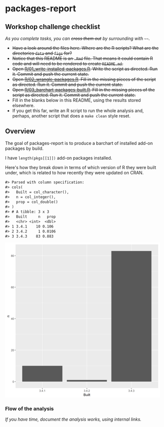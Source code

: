 
<!-- README.md is generated from README.Rmd. Please edit that file -->
packages-report
===============

Workshop challenge checklist
----------------------------

*As you complete tasks, you can ~~cross them out~~ by surrounding with `~~`.*

-   ~~Have a look around the files here. Where are the R scripts? What are the directories `data` and `figs` for?~~
-   ~~Notice that this README is an `.Rmd` file. That means it could contain R code and will need to be rendered to create `README.md`.~~
-   ~~Open [R/01\_write-installed-packages.R](R/01_write-installed-packages.R). Write the script as directed. Run it. Commit and push the current state.~~
-   ~~Open [R/02\_wrangle-packages.R](R/02_wrangle-packages.R). Fill in the missing pieces of the script as directed. Run it. Commit and push the current state.~~
-   ~~Open [R/03\_barchart-packages-built.R](R/03_barchart-packages-built.R). Fill in the missing pieces of the script as directed. Run it. Commit and push the current state.~~
-   Fill in the blanks below in this README, using the results stored elsewhere.
-   If you get this far, write an R script to run the whole analysis and, perhaps, another script that does a `make clean` style reset.

Overview
--------

The goal of packages-report is to produce a barchart of installed add-on packages by build.

I have `length(pkgs[[1]])` add-on packages installed.

Here's how they break down in terms of which version of R they were built under, which is related to how recently they were updated on CRAN.

    #> Parsed with column specification:
    #> cols(
    #>   Built = col_character(),
    #>   n = col_integer(),
    #>   prop = col_double()
    #> )
    #> # A tibble: 3 x 3
    #>   Built     n   prop
    #>   <chr> <int>  <dbl>
    #> 1 3.4.1    10 0.106 
    #> 2 3.4.2     1 0.0106
    #> 3 3.4.3    83 0.883

![](figs/built-barchart.png)

### Flow of the analysis

*If you have time, document the analysis works, using internal links.*
